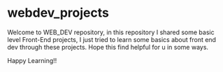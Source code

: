 # webdev_projects
Welcome to WEB_DEV repository, in this repository I shared some basic level Front-End projects, I just tried to learn some basics about front end dev through these projects. Hope this find helpful for u in some ways. 

Happy Learning!!
